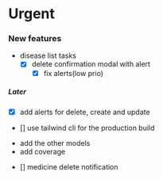 # Urgent

### New features

- disease list tasks
    - [x] delete confirmation modal with alert
        - [x] fix alerts(low prio)

##### Later

- [x] add alerts for delete, create and update
- [] use tailwind cli for the production build

* add the other models
* add coverage
- [] medicine delete notification